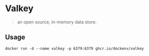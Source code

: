 # Valkey

> an open source, in-memory data store.

## Usage

`docker run -d --name valkey -p 6379:6379 ghcr.io/dockenv/valkey`